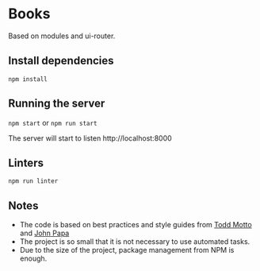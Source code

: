 # Books

Based on modules and ui-router.

## Install dependencies

`npm install`

## Running the server

`npm start`
or
`npm run start`

The server will start to listen http://localhost:8000

## Linters

`npm run linter`

## Notes
* The code is based on best practices and style guides from 
[Todd Motto](https://github.com/toddmotto/angularjs-styleguide) and 
[John Papa](https://github.com/johnpapa/angular-styleguide)
* The project is so small that it is not necessary to use automated tasks.
* Due to the size of the project, package management from NPM is enough.
